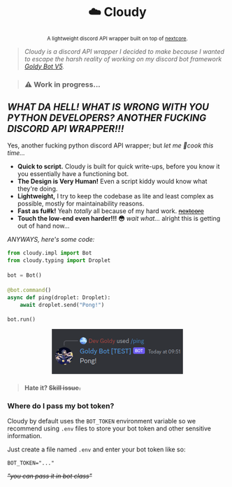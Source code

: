 <div align="center">

  # ☁️ Cloudy

  <sub>A lightweight discord API wrapper built on top of [nextcore](https://github.com/nextsnake/nextcore).</sub>

</div>

> *Cloudy is a discord API wrapper I decided to make because I wanted to escape the harsh reality of working on my discord bot framework [Goldy Bot V5](https://github.com/Goldy-Bot/Goldy-Bot-V5).*

> ### ⚠️ Work in progress...

## *WHAT DA HELL! WHAT IS WRONG WITH YOU PYTHON DEVELOPERS? ANOTHER FUCKING DISCORD API WRAPPER!!!*
Yes, another fucking python discord API wrapper; but *let me 🍲cook this time...*

- **Quick to script.** Cloudy is built for quick write-ups, before you know it you essentially have a functioning bot.
- **The Design is Very Human!** Even a script kiddy would know what they're doing.
- **Lightweight,** I try to keep the codebase as lite and least complex as possible, mostly for maintainability reasons.
- **Fast as fu#k!** Yeah *totally* all because of my hard work. [~~nextcore~~](https://github.com/nextsnake/nextcore)
- **Touch the low-end even harder!!! 😳** *wait what...* alright this is getting out of hand now...

*ANYWAYS, here's some code:*

```python
from cloudy.impl import Bot
from cloudy.typing import Droplet

bot = Bot()

@bot.command()
async def ping(droplet: Droplet):
    await droplet.send("Pong!")

bot.run()
```

<div align="center">

  <img src="./assets/pong.png">

</div>

> #### Hate it? ~~Skill issue.~~

### Where do I pass my bot token?
Cloudy by default uses the ``BOT_TOKEN`` environment variable so we recommend using ``.env`` files to store your bot token and other sensitive information.

Just create a file named ``.env`` and enter your bot token like so:
```env
BOT_TOKEN="..."
```
*~~"you can pass it in bot class"~~*
